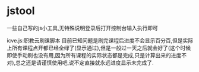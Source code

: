 # jstool
一些自己写的js小工具,无特殊说明登录后打开控制台输入执行即可

icve.js:职教云刷课脚本 目前已知问题是刷完课程后进度不会显示百分百,但是实际上所有课程点开都已经全绿了(显示通过),但是一般过一天之后就会好了(这个时候即使手动刷也没有用,因为所有课程的实际状态都是完成,只是计算出来的进度不对),总之还是请谨慎使用吧,说不定直接就永远进度显示未完成了.
